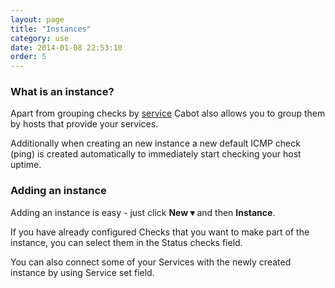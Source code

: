 ```yaml
---
layout: page
title: "Instances"
category: use
date: 2014-01-08 22:53:10
order: 5
---
```

### What is an instance?

Apart from grouping checks by [service](services.html) Cabot also allows you to group them by hosts that provide your services.

Additionally when creating an new instance a new default ICMP check (ping) is created automatically to immediately start checking your host uptime.

### Adding an instance

Adding an instance is easy - just click **New ▾** and then **Instance**.

If you have already configured Checks that you want to make part of the instance, you can select them in the Status checks field.

You can also connect some of your Services with the newly created instance by using Service set field.

